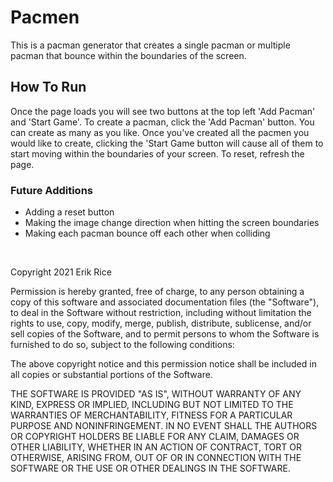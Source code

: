 # Pacmen
This is a pacman generator that creates a single pacman or multiple pacman that bounce within the boundaries of the screen.
## How To Run 
Once the page loads you will see two buttons at the top left 'Add Pacman' and 'Start Game'.
To create a pacman, click the 'Add Pacman' button. You can create as many as you like. 
Once you've created all the pacmen you would like to create, clicking the 'Start Game button will cause all of them to start moving within the boundaries of your screen.
To reset, refresh the page.

### Future Additions
* Adding a reset button
* Making the image change direction when hitting the screen boundaries
* Making each pacman bounce off each other when colliding
</br>

Copyright 2021 Erik Rice

Permission is hereby granted, free of charge, to any person obtaining a copy of this software and associated documentation files (the "Software"), to deal in the Software without restriction, including without limitation the rights to use, copy, modify, merge, publish, distribute, sublicense, and/or sell copies of the Software, and to permit persons to whom the Software is furnished to do so, subject to the following conditions:

The above copyright notice and this permission notice shall be included in all copies or substantial portions of the Software.

THE SOFTWARE IS PROVIDED "AS IS", WITHOUT WARRANTY OF ANY KIND, EXPRESS OR IMPLIED, INCLUDING BUT NOT LIMITED TO THE WARRANTIES OF MERCHANTABILITY, FITNESS FOR A PARTICULAR PURPOSE AND NONINFRINGEMENT. IN NO EVENT SHALL THE AUTHORS OR COPYRIGHT HOLDERS BE LIABLE FOR ANY CLAIM, DAMAGES OR OTHER LIABILITY, WHETHER IN AN ACTION OF CONTRACT, TORT OR OTHERWISE, ARISING FROM, OUT OF OR IN CONNECTION WITH THE SOFTWARE OR THE USE OR OTHER DEALINGS IN THE SOFTWARE.



